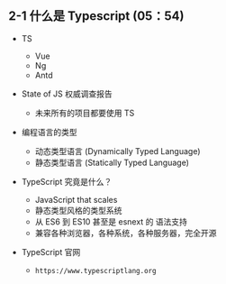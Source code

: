 ## 2-1 什么是 Typescript (05：54)
- TS
    + Vue
    + Ng
    + Antd
- State of JS 权威调查报告
    + 未来所有的项目都要使用 TS
    
- 编程语言的类型
    + 动态类型语言 (Dynamically Typed Language)
    + 静态类型语言 (Statically Typed Language)
    
- TypeScript 究竟是什么？
    + JavaScript that scales
    + 静态类型风格的类型系统
    + 从 ES6 到 ES10 甚至是 esnext 的 语法支持
    + 兼容各种浏览器，各种系统，各种服务器，完全开源
- TypeScript 官网
    + `https://www.typescriptlang.org`        
    

